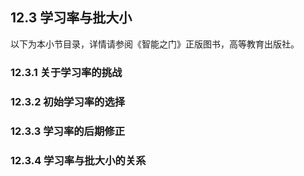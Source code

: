 <!--Copyright © Microsoft Corporation. All rights reserved.
  适用于[License](https://github.com/Microsoft/ai-edu/blob/master/LICENSE.md)版权许可-->

## 12.3 学习率与批大小

以下为本小节目录，详情请参阅《智能之门》正版图书，高等教育出版社。

### 12.3.1 关于学习率的挑战


### 12.3.2 初始学习率的选择

### 12.3.3 学习率的后期修正

### 12.3.4 学习率与批大小的关系

